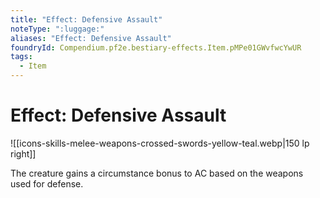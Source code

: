 ```yaml
---
title: "Effect: Defensive Assault"
noteType: ":luggage:"
aliases: "Effect: Defensive Assault"
foundryId: Compendium.pf2e.bestiary-effects.Item.pMPe01GWvfwcYwUR
tags:
  - Item
---
```


# Effect: Defensive Assault
![[icons-skills-melee-weapons-crossed-swords-yellow-teal.webp|150 lp right]]

The creature gains a circumstance bonus to AC based on the weapons used for defense.
